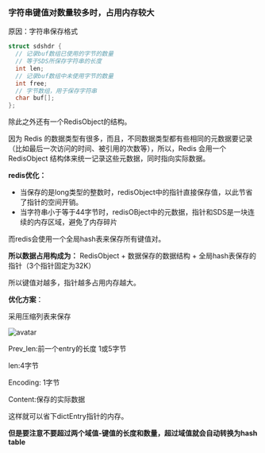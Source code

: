 ### 字符串键值对数量较多时，占用内存较大

原因：字符串保存格式

```c
struct sdshdr {
  // 记录buf数组已使用的字节的数量
  // 等于SDS所保存字符串的长度
  int len;
  // 记录buf数组中未使用字节的数量
  int free;
  // 字节数组，用于保存字符串
  char buf[];
};
```

除此之外还有一个RedisObject的结构。

因为 Redis 的数据类型有很多，而且，不同数据类型都有些相同的元数据要记录（比如最后一次访问的时间、被引用的次数等），所以，Redis 会用一个 RedisObject 结构体来统一记录这些元数据，同时指向实际数据。

**redis优化：**

* 当保存的是long类型的整数时，redisObject中的指针直接保存值，以此节省了指针的空间开销。
* 当字符串小于等于44字节时，redisOBject中的元数据，指针和SDS是一块连续的内存区域，避免了内存碎片

而redis会使用一个全局hash表来保存所有键值对。

**所以数据占用构成为：** RedisObject + 数据保存的数据结构 + 全局hash表保存的指针（3个指针固定为32K）

所以键值对越多，指针越多占用内存越大。



**优化方案**：

采用压缩列表来保存

![avatar](https://static001.geekbang.org/resource/image/f6/9f/f6d4df5f7d6e80de29e2c6446b02429f.jpg)

Prev_len:前一个entry的长度 1或5字节

len:4字节

Encoding: 1字节

Content:保存的实际数据

这样就可以省下dictEntry指针的内存。

**但是要注意不要超过两个域值-键值的长度和数量，超过域值就会自动转换为hash table**